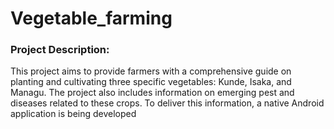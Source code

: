# Vegetable_farming

### Project Description: 
This project aims to provide farmers with a comprehensive guide on planting and cultivating three specific vegetables: Kunde, Isaka, and Managu. The project also includes information on emerging pest and diseases related to these crops. To deliver this information, a native Android application is being developed
